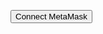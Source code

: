 <button id="connect-wallet">Connect MetaMask</button>
<div id="wallet-address"></div>

<script>
  const button = document.getElementById('connect-wallet');
  const addressDiv = document.getElementById('wallet-address');

  button.onclick = async () => {
    if (typeof window.ethereum !== 'undefined') {
      try {
        // Request account access
        const accounts = await window.ethereum.request({ method: 'eth_requestAccounts' });
        const userAddress = accounts[0];
        addressDiv.innerText = 'Connected wallet: ' + userAddress;
      } catch (error) {
        alert('User denied wallet connection');
      }
    } else {
      alert('MetaMask is not installed.');
    }
  };
</script>
